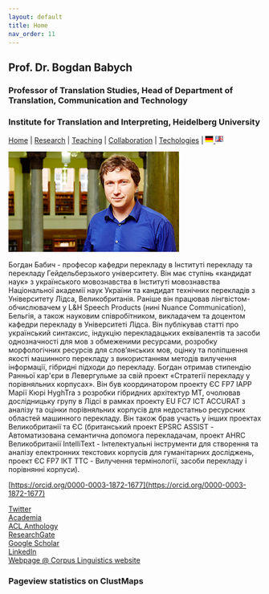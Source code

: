 ```yaml
---
layout: default
title: Home
nav_order: 11
---
```


## Prof. Dr. Bogdan Babych
### Professor of Translation Studies, Head of Department of Translation, Communication and Technology
### Institute for Translation and Interpreting, Heidelberg University

[Home](index.md) | [Research](research.md) | [Teaching](teaching.md) | [Collaboration](collaboration.md) | [Techologies](techlabs.md) | [![Image](/assets/img/flagDE2.png) ](deidx.md) [![Image](/assets/img/flagUSUK.png) ](index.md)

![Image](/assets/img/Bogdan_Babych.jpg)

Богдан Бабич - професор кафедри перекладу в Інституті перекладу та перекладу Гейдельберзького університету. Він має ступінь «кандидат наук» з українського мовознавства в Інституті мовознавства Національної академії наук України та кандидат технічних перекладів з Університету Лідса, Великобританія. Раніше він працював лінгвістом-обчислювачем у L&H Speech Products (нині Nuance Communication), Бельгія, а також науковим співробітником, викладачем та доцентом кафедри перекладу в Університеті Лідса. Він публікував статті про український синтаксис, індукцію перекладацьких еквівалентів та засоби однозначності для мов з обмеженими ресурсами, розробку морфологічних ресурсів для слов’янських мов, оцінку та поліпшення якості машинного перекладу з використанням методів вилучення інформації, гібридні підходи до перекладу. Богдан отримав стипендію Ранньої кар'єри в Левергульме за свій проект «Стратегії перекладу у порівняльних корпусах». Він був координатором проекту ЄС FP7 IAPP Марії Кюрі HyghTra з розробки гібридних архітектур МТ, очолював дослідницьку групу в Лідсі в рамках проекту EU FC7 ICT ACCURAT з аналізу та оцінки порівняльних корпусів для недостатньо ресурсних областей машинного перекладу. Він також брав участь у інших проектах Великобританії та ЄС (британський проект EPSRC ASSIST - Автоматизована семантична допомога перекладачам, проект AHRC Великобританії IntelliText - Інтелектуальні інструменти для створення та аналізу електронних текстових корпусів для гуманітарних досліджень, проект ЄС FP7 ІКТ TTC - Вилучення термінології, засоби перекладу і порівнянні корпуси).


[https://orcid.org/0000-0003-1872-1677](https://orcid.org/0000-0003-1872-1677)

[Twitter](https://twitter.com/b_babych)  
[Academia](https://uni-heidelberg.academia.edu/BogdanBabych)  
[ACL Anthology](https://www.aclweb.org/anthology/people/b/bogdan-babych/)  
[ResearchGate](https://www.researchgate.net/profile/Bogdan_Babych)  
[Google Scholar](https://scholar.google.co.uk/citations?user=tCCIynYAAAAJ&hl=en)  
[LinkedIn](https://www.linkedin.com/in/bogdan-babych-767a9219/)  
[Webpage @ Corpus Linguistics website](http://corpus.leeds.ac.uk/bogdan/)


### Pageview statistics on ClustMaps

<script type="text/javascript" id="clustrmaps" src="//clustrmaps.com/map_v2.js?d=Y5Mn8ovEJ_-bNgGiMjV25n6CqBSHuX9xk8NbHaTTPCw&cl=ffffff&w=a">
</script>
